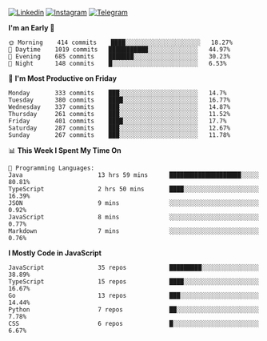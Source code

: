 [![Linkedin](https://img.shields.io/badge/-Archie-blue?style=flat-square&labelColor=gray&logo=Linkedin&logoColor=white&link=https://www.linkedin.com/in/archisdi)](https://www.linkedin.com/in/archisdi)
[![Instagram](https://img.shields.io/badge/-@archisdi-orange?style=flat-square&labelColor=gray&logo=Instagram&logoColor=white&link=https://www.instagram.com/archisdi)](https://www.instagram.com/archisdi)
[![Telegram](https://img.shields.io/badge/-aai-informational?style=flat-square&labelColor=gray&logo=telegram&logoColor=white&link=https://t.me/archisdi)](https://t.me/archisdi)

<!--START_SECTION:waka-->
**I'm an Early 🐤** 

```text
🌞 Morning    414 commits    ████░░░░░░░░░░░░░░░░░░░░░   18.27% 
🌆 Daytime    1019 commits   ███████████░░░░░░░░░░░░░░   44.97% 
🌃 Evening    685 commits    ███████░░░░░░░░░░░░░░░░░░   30.23% 
🌙 Night      148 commits    █░░░░░░░░░░░░░░░░░░░░░░░░   6.53%

```
📅 **I'm Most Productive on Friday** 

```text
Monday       333 commits    ███░░░░░░░░░░░░░░░░░░░░░░   14.7% 
Tuesday      380 commits    ████░░░░░░░░░░░░░░░░░░░░░   16.77% 
Wednesday    337 commits    ███░░░░░░░░░░░░░░░░░░░░░░   14.87% 
Thursday     261 commits    ███░░░░░░░░░░░░░░░░░░░░░░   11.52% 
Friday       401 commits    ████░░░░░░░░░░░░░░░░░░░░░   17.7% 
Saturday     287 commits    ███░░░░░░░░░░░░░░░░░░░░░░   12.67% 
Sunday       267 commits    ███░░░░░░░░░░░░░░░░░░░░░░   11.78%

```


📊 **This Week I Spent My Time On** 

```text
💬 Programming Languages: 
Java                     13 hrs 59 mins      ████████████████████░░░░░   80.81% 
TypeScript               2 hrs 50 mins       ████░░░░░░░░░░░░░░░░░░░░░   16.39% 
JSON                     9 mins              ░░░░░░░░░░░░░░░░░░░░░░░░░   0.92% 
JavaScript               8 mins              ░░░░░░░░░░░░░░░░░░░░░░░░░   0.77% 
Markdown                 7 mins              ░░░░░░░░░░░░░░░░░░░░░░░░░   0.76%

```

**I Mostly Code in JavaScript** 

```text
JavaScript               35 repos            █████████░░░░░░░░░░░░░░░░   38.89% 
TypeScript               15 repos            ████░░░░░░░░░░░░░░░░░░░░░   16.67% 
Go                       13 repos            ███░░░░░░░░░░░░░░░░░░░░░░   14.44% 
Python                   7 repos             ██░░░░░░░░░░░░░░░░░░░░░░░   7.78% 
CSS                      6 repos             █░░░░░░░░░░░░░░░░░░░░░░░░   6.67%

```



<!--END_SECTION:waka-->